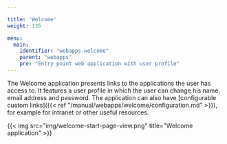 ```yaml
---

title: 'Welcome'
weight: 135

menu:
  main:
    identifier: "webapps-welcome"
    parent: "webapps"
    pre: "Entry point web application with user profile"
---
```


The Welcome application presents links to the applications the user has access to.
It features a user profile in which the user can change his name, email address and password.
The application can also have [configurable custom links]({{< ref "/manual/webapps/welcome/configuration.md" >}}), for example for intranet or other useful resources.

{{< img src="img/welcome-start-page-view.png" title="Welcome application" >}}
